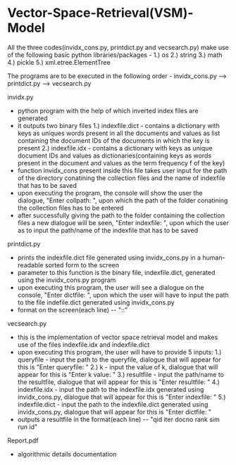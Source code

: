 # Vector-Space-Retrieval(VSM)-Model
All the three codes(invidx_cons.py, printdict.py and vecsearch.py) make use of the following basic python libraries/packages - 
1.) os
2.) string
3.) math
4.) pickle
5.) xml.etree.ElementTree

The programs are to be executed in the following order - invidx_cons.py --> printdict.py --> vecsearch.py

invidx.py 
- python program with the help of which inverted index files are generated
- it outputs two binary files 
  1.) indexfile.dict - contains a dictionary with keys as uniques words present in all the documents and values as list containing the document IDs of the documents in which the key is present
  2.) indexfile.idx - contains a dictionary with keys as unique document IDs and values as dictionaries(containing keys as words present in the document and values as the term frequency f of the key)
- function invidx_cons present inside this file takes user input for the path of the directory conatining the collection files and the name of indexfile that has to be saved
- upon executing the program, the console will show the user the dialogue, "Enter collpath: ", upon which the path of the folder conatining the collection files has to be entered
- after successfully giving the path to the folder containing the collection files a new dialogue will be seen, "Enter indexfile: ", upon which the user as to input the path/name of the indexfile that has to be saved


printdict.py 
- prints the indexfile.dict file generated using invidx_cons.py in a human-readable sorted form to the screen
- parameter to this function is the binary file, indexfile.dict, generated using the invidx_cons.py program
- upon executing this program, the user will see a dialogue on the console, "Enter dictfile: ", upon which the user will have to input the path to the file indefile.dict generated using invidx_cons.py
- format on the screen(each line) -- "<indexterm>:<df>:<offset-to-its-postingslist-in-idx-file>"

vecsearch.py 
- this is the implementation of vector space retrieval model and makes use of the files indexfile.idx and indexfile.dict
- upon executing this program, the user will have to provide 5 inputs: 
  1.) queryfile - input the path to the queryfile, dialogue that will appear for this is "Enter queryfile: "
  2.) k - input the value of k, dialogue that will appear for this is "Enter k value: "
  3.) resultfile - input the path/name to the resultfile, dialogue that will appear for this is "Enter resultfile: "
  4.) indexfile.idx - input the path to the indexfile.idx generated using invidx_cons.py, dialogue that will appear for this is "Enter indexfile: "
  5.) indexfile.dict - input the path to the indexfile.dict generated using invidx_cons.py, dialogue that will appear for this is "Enter dictfile: "
- outputs a resultfile in the format(each line) -- "qid iter docno rank sim run id"

Report.pdf 
- algorithmic details documentation
